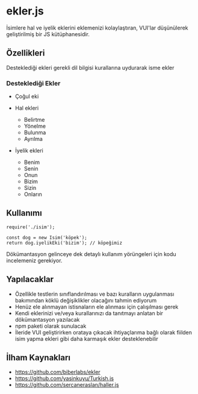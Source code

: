 # ekler.js
İsimlere hal ve iyelik eklerini eklemenizi kolaylaştıran, VUI'lar düşünülerek geliştirilmiş bir JS kütüphanesidir.

## Özellikleri
Desteklediği ekleri gerekli dil bilgisi kurallarına uydurarak isme ekler

### Desteklediği Ekler
* Çoğul eki

* Hal ekleri
  * Belirtme
  * Yönelme
  * Bulunma
  * Ayrılma

* İyelik ekleri
  * Benim
  * Senin
  * Onun
  * Bizim
  * Sizin
  * Onların


## Kullanımı
~~~
require('./isim');

const dog = new Isim('köpek');
return dog.iyelikEki('bizim'); // köpeğimiz
~~~

Dökümantasyon gelinceye dek detaylı kullanım yörüngeleri için kodu incelemeniz gerekiyor.

## Yapılacaklar
* Özellikle testlerin sınıflandırılması ve bazı kuralların uygulanması bakımından köklü değişiklikler olacağını tahmin ediyorum
* Henüz ele alınmayan istisnaların ele alınması için çalışılması gerek
* Kendi eklerinizi ve/veya kurallarınızı da tanıtmayı anlatan bir dökümantasyon yazılacak
* npm paketi olarak sunulacak
* İleride VUI geliştirirken orataya çıkacak ihtiyaçlarıma bağlı olarak fiilden isim yapma ekleri gibi daha karmaşık ekler desteklenebilir

## İlham Kaynakları
* https://github.com/biberlabs/ekler
* https://github.com/yasinkuyu/Turkish.js
* https://github.com/sercaneraslan/haller.js